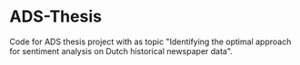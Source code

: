 # ADS-Thesis
Code for ADS thesis project with as topic "Identifying the optimal approach for sentiment analysis on Dutch historical newspaper data".
